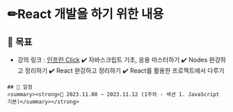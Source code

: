 
# ✏**React 개발을 하기 위한 내용**

## 🚀 목표
* 강의 링크 : [인프런 Click](https://www.inflearn.com/course/%ED%95%9C%EC%9E%85-%EB%A6%AC%EC%95%A1%ED%8A%B8)
✔️ 자바스크립트 기초, 응용 마스터하기
✔️ Nodes 완강하고 정리하기
✔️ React 완강하고 정리하기
✔️ React를 활용한 프로젝트에서 다루기

```
## 📅 일정 
<summary><strong>📄 2023.11.08 ~ 2023.11.12 (1주차 - 섹션 1. JavaScript 기본)</summary></strong>


